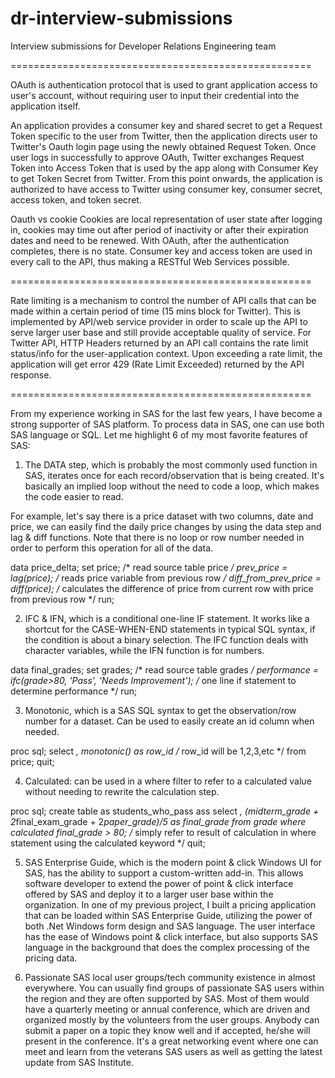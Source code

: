 # dr-interview-submissions
Interview submissions for Developer Relations Engineering team

====================================================

OAuth is authentication protocol that is used to grant application access to user's account, without requiring user to input their credential into the application itself.

An application provides a consumer key and shared secret to get a Request Token specific to the user from Twitter, then the application directs user to Twitter's Oauth login page using the newly obtained Request Token. Once user logs in successfully to approve OAuth, Twitter exchanges Request Token into Access Token that is used by the app along with Consumer Key to get Token Secret from Twitter. From this point onwards, the application is authorized to have access to Twitter using consumer key, consumer secret, access token, and token secret.

Oauth vs cookie
Cookies are local representation of user state after logging in, cookies may time out after period of inactivity or after their expiration dates and need to be renewed.
With OAuth, after the authentication completes, there is no state. Consumer key and access token are used in every call to the API, thus making a RESTful Web Services possible.

====================================================

Rate limiting is a mechanism to control the number of API calls that can be made within a certain period of time (15 mins block for Twitter). This is implemented by API/web service provider in order to scale up the API to serve larger user base and still provide acceptable quality of service.
For Twitter API, HTTP Headers returned by an API call contains the rate limit status/info for the user-application context.
Upon exceeding a rate limit, the application will get error 429 (Rate Limit Exceeded) returned by the API response.

====================================================

From my experience working in SAS for the last few years, I have become a strong supporter of SAS platform. To process data in SAS, one can use both SAS language or SQL. Let me highlight 6 of my most favorite features of SAS:


1. The DATA step, which is probably the most commonly used function in SAS, iterates once for each record/observation that is being created. It's basically an implied loop without the need to code a loop, which makes the code easier to read.

For example, let's say there is a price dataset with two columns, date and price, we can easily find the daily price changes by using the data step and lag & diff functions. Note that there is no loop or row number needed in order to perform this operation for all of the data.

data price_delta;
  set price;	/* read source table price */
  prev_price = lag(price);	/* reads price variable from previous row */
  diff_from_prev_price = diff(price);	/* calculates the difference of price from current row with price from previous row */
run;


2. IFC & IFN, which is a conditional one-line IF statement. It works like a shortcut for the CASE-WHEN-END statements in typical SQL syntax, if the condition is about a binary selection. The IFC function deals with character variables, while the IFN function is for numbers.

data final_grades;
  set grades;	/* read source table grades */
  performance = ifc(grade>80, 'Pass', 'Needs Improvement');	/* one line if statement to determine performance */
run;


3. Monotonic, which is a SAS SQL syntax to get the observation/row number for a dataset. Can be used to easily create an id column when needed.

proc sql;
  select *, monotonic() as row_id	/* row_id will be 1,2,3,etc */
  from price;
quit;


4. Calculated: can be used in a where filter to refer to a calculated value without needing to rewrite the calculation step.

proc sql;
  create table as students_who_pass ass
  select *, (midterm_grade + 2*final_exam_grade + 2*paper_grade)/5 as final_grade
  from grade
  where calculated final_grade > 80;	/* simply refer to result of calculation in where statement using the calculated keyword */
quit;


5. SAS Enterprise Guide, which is the modern point & click Windows UI for SAS, has the ability to support a custom-written add-in. This allows software developer to extend the power of point & click interface offered by SAS and deploy it to a larger user base within the organization. In one of my previous project, I built a pricing application that can be loaded within SAS Enterprise Guide, utilizing the power of both .Net Windows form design and SAS language. The user interface has the ease of Windows point & click interface, but also supports SAS language in the background that does the complex processing of the pricing data.


6. Passionate SAS local user groups/tech community existence in almost everywhere. You can usually find groups of passionate SAS users within the region and they are often supported by SAS. Most of them would have a quarterly meeting or annual conference, which are driven and organized mostly by the volunteers from the user groups. Anybody can submit a paper on a topic they know well and if accepted, he/she will present in the conference. It's a great networking event where one can meet and learn from the veterans SAS users as well as getting the latest update from SAS Institute.